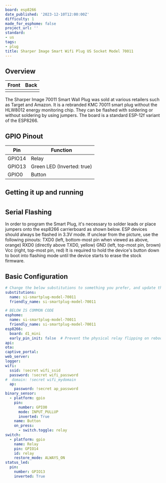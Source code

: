 ```yaml
---
board: esp8266
date_published: '2023-12-10T12:00:00Z'
difficulty: 1
made_for_esphome: false
project_url: ''
standard:
- us
tags:
- plug
title: Sharper Image Smart Wifi Plug US Socket Model 70011
---
```


## Overview

| Front                                      | Back                                     |
| ------------------------------------------ | ---------------------------------------- |
|  |  |
The Sharper Image 70011 Smart Wall Plug was sold at various retailers such as Target and Amazon. It is a rebranded KMC 70011 smart plug without the HLW8012 energy monitoring chip.
They can be flashed with soldering or without soldering by using jumpers. The board is a standard ESP-12f variant of the ESP8266.

## GPIO Pinout

| Pin    | Function                  |
| ------ | ------------------------- |
| GPIO14 | Relay                     |
| GPIO13 | Green LED (Inverted: true)|
| GPIO0  | Button                    |

## Getting it up and running

#

## Serial Flashing

In order to program the Smart Plug, it's necessary to solder leads or place jumpers onto the esp8266 carrierboard as shown below. ESP devices should always be flashed in 3.3V mode.
If unclear from the picture, use the following pinouts:
TXD0 (left, bottom-most pin when viewed as above, orange)
RXD0 (directly above TXD0, yellow)
GND (left, top-most pin, brown)
Vcc (right, top-most pin, red)
It is required to hold the device's button down to boot into flashing mode until the device starts to erase the stock firmware.

## Basic Configuration

```yaml
# Change the below substitutions to something you prefer, and update the number for each new device you create
substitutions:
  name: si-smartplug-model-70011
  friendly_name: si-smartplug-model-70011
```
```yaml
# BELOW IS COMMON CODE
esphome:
  name: si-smartplug-model-70011
  friendly_name: si-smartplug-model-70011
esp8266:
  board: d1_mini
  early_pin_init: false  # Prevent the physical relay flipping on reboot.
api:
ota:
captive_portal:
web_server:
logger:
wifi:
  ssid: !secret wifi_ssid
  password: !secret wifi_password
#  domain: !secret wifi_mydomain
  ap:
    password: !secret ap_password
binary_sensor:
  - platform: gpio
    pin:
      number: GPIO0
      mode: INPUT_PULLUP
      inverted: True
    name: Button
    on_press:
      - switch.toggle: relay
switch:
  - platform: gpio
    name: Relay
    pin: GPIO14
    id: relay
    restore_mode: ALWAYS_ON
status_led:
  pin:
    number: GPIO13
    inverted: True
```